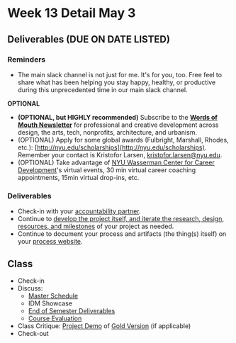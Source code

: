 # Week 13 Detail May 3

## Deliverables \(DUE ON DATE LISTED\)

### Reminders

* The main slack channel is not just for me. It's for you, too. Free feel to share what has been helping you stay happy, healthy, or productive during this unprecedented time in our main slack channel. 

**OPTIONAL**

* **\(OPTIONAL, but HIGHLY recommended\)** Subscribe to the [**Words of Mouth Newsletter**](http://www.wordsofmouth.org/) for professional and creative development across design, the arts, tech, nonprofits, architecture, and urbanism.
* \(OPTIONAL\) Apply for some global awards \(Fulbright, Marshall, Rhodes, etc.\): [http://nyu.edu/scholarships](http://nyu.edu/scholarships). Remember your contact is Kristofor Larsen, kristofor.larsen@nyu.edu.
* \(OPTIONAL\) Take advantage of [NYU Wasserman Center for Career Development](https://www.nyu.edu/students/student-information-and-resources/career-development-and-jobs.html?__s=pvit1odzgzycp3tif89s)'s virtual events, 30 min virtual career coaching appointments, 15min virtual drop-ins, etc.

### **Deliverables**

* Check-in with your [accountability partner](../assignments/accountability_partner.md).
* Continue to [develop the project itself, and iterate the research, design, resources, and milestones](../project_plan/) of your project as needed.
* Continue to document your process and artifacts \(the thing\(s\) itself\) on your [process website](../pre-work/website.md).

## Class

* Check-in
* Discuss: 
  * [Master Schedule](./)
  * IDM Showcase 
  * [End of Semester Deliverables](../end_of_semester_deliverables/)
  * [Course Evaluation](../assignments/course_evaluation.md)
* Class Critique: [Project Demo](../critiques-demos-presentations-and-exhibition/project_demo.md) of [Gold Version](../project_plan/project_versions.md) \(if applicable\)
* Check-out

